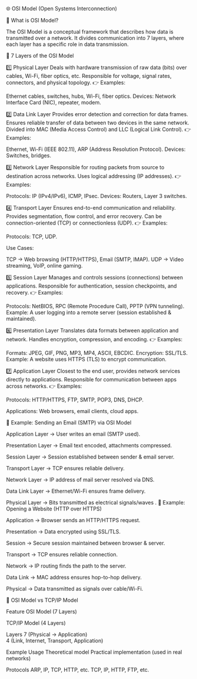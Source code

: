🌐 OSI Model (Open Systems Interconnection)

📌 What is OSI Model?

The OSI Model is a conceptual framework that describes how data is transmitted over a network. It divides communication into 7 layers, where each layer has a specific role in data transmission.

📌 7 Layers of the OSI Model

1️⃣ Physical Layer
Deals with hardware transmission of raw data (bits) over cables, Wi-Fi, fiber optics, etc.
Responsible for voltage, signal rates, connectors, and physical topology.
👉 Examples:

Ethernet cables, switches, hubs, Wi-Fi, fiber optics.
Devices: Network Interface Card (NIC), repeater, modem.

2️⃣ Data Link Layer
Provides error detection and correction for data frames.
Ensures reliable transfer of data between two devices in the same network.
Divided into MAC (Media Access Control) and LLC (Logical Link Control).
👉 Examples:

Ethernet, Wi-Fi (IEEE 802.11), ARP (Address Resolution Protocol).
Devices: Switches, bridges.

3️⃣ Network Layer
Responsible for routing packets from source to destination across networks.
Uses logical addressing (IP addresses).
👉 Examples:

Protocols: IP (IPv4/IPv6), ICMP, IPsec.
Devices: Routers, Layer 3 switches.

4️⃣ Transport Layer
Ensures end-to-end communication and reliability.
Provides segmentation, flow control, and error recovery.
Can be connection-oriented (TCP) or connectionless (UDP).
👉 Examples:

Protocols: TCP, UDP.

Use Cases:

TCP → Web browsing (HTTP/HTTPS), Email (SMTP, IMAP).
UDP → Video streaming, VoIP, online gaming.

5️⃣ Session Layer
Manages and controls sessions (connections) between applications.
Responsible for authentication, session checkpoints, and recovery.
👉 Examples:

Protocols: NetBIOS, RPC (Remote Procedure Call), PPTP (VPN tunneling).
Example: A user logging into a remote server (session established & maintained).

6️⃣ Presentation Layer
Translates data formats between application and network.
Handles encryption, compression, and encoding.
👉 Examples:

Formats: JPEG, GIF, PNG, MP3, MP4, ASCII, EBCDIC.
Encryption: SSL/TLS.
Example: A website uses HTTPS (TLS) to encrypt communication.

7️⃣ Application Layer
Closest to the end user, provides network services directly to applications.
Responsible for communication between apps across networks.
👉 Examples:

Protocols: HTTP/HTTPS, FTP, SMTP, POP3, DNS, DHCP.

Applications: Web browsers, email clients, cloud apps.

📌 Example: Sending an Email (SMTP) via OSI Model

Application Layer → User writes an email (SMTP used).

Presentation Layer → Email text encoded, attachments compressed.

Session Layer → Session established between sender & email server.

Transport Layer → TCP ensures reliable delivery.

Network Layer → IP address of mail server resolved via DNS.

Data Link Layer → Ethernet/Wi-Fi ensures frame delivery.

Physical Layer → Bits transmitted as electrical signals/waves
.
📌 Example: Opening a Website (HTTP over HTTPS)

Application → Browser sends an HTTP/HTTPS request.

Presentation → Data encrypted using SSL/TLS.

Session → Secure session maintained between browser & server.

Transport → TCP ensures reliable connection.

Network → IP routing finds the path to the server.

Data Link → MAC address ensures hop-to-hop delivery.

Physical → Data transmitted as signals over cable/Wi-Fi.

📌 OSI Model vs TCP/IP Model

Feature	OSI Model (7 Layers)

TCP/IP Model (4 Layers)

Layers	7 (Physical → Application)	
4 (Link, Internet, Transport, Application)

Example Usage	Theoretical model	Practical implementation (used in real networks)

Protocols	ARP, IP, TCP, HTTP, etc.	TCP, IP, HTTP, FTP, etc.

